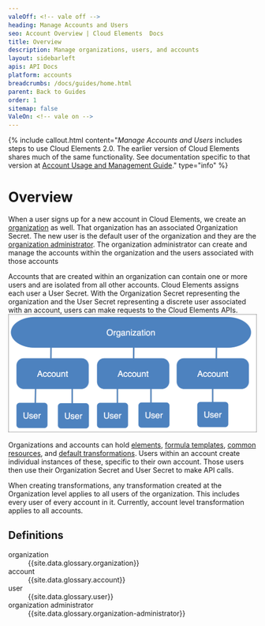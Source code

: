 ```yaml
---
valeOff: <!-- vale off -->
heading: Manage Accounts and Users
seo: Account Overview | Cloud Elements  Docs
title: Overview
description: Manage organizations, users, and accounts
layout: sidebarleft
apis: API Docs
platform: accounts
breadcrumbs: /docs/guides/home.html
parent: Back to Guides
order: 1
sitemap: false
ValeOn: <!-- vale on -->
---
```


{% include callout.html content="<i>Manage Accounts and Users</i> includes steps to use Cloud Elements 2.0. The earlier version of Cloud Elements shares much of the same functionality. See documentation specific to that version at <a href=../../platform-api/accounts/account-management.html>Account Usage and Management Guide</a>." type="info" %}

# Overview

When a user signs up for a new account in Cloud Elements, we create an <a href="#" data-toggle="tooltip" data-original-title="{{site.data.glossary.organization}}">organization</a> as well.  That organization has an associated Organization Secret.  The new user is the default user of the organization and they are the <a href="#" data-toggle="tooltip" data-original-title="{{site.data.glossary.organization-administrator}}">organization administrator</a>. The organization administrator can create and manage the accounts within the organization and the users associated with those accounts

Accounts that are created within an organization can contain one or more users and are isolated from all other accounts. Cloud Elements assigns each user a User Secret. With the Organization Secret representing the organization and the User Secret representing a discrete user associated with an account, users can make requests to the Cloud Elements APIs.
![Organizations Accounts and Users](img/Hierarchy.png)

Organizations and accounts can hold <a href="#" data-toggle="tooltip" data-original-title="{{site.data.glossary.element}}">elements</a>, <a href="#" data-toggle="tooltip" data-original-title="{{site.data.glossary.formula-template}}">formula templates</a>, <a href="#" data-toggle="tooltip" data-original-title="{{site.data.glossary.common_resource}}">common resources</a>, and <a href="#" data-toggle="tooltip" data-original-title="{{site.data.glossary.transformation}}">default transformations</a>.  Users within an account create individual instances of these, specific to their own account.  Those users then use their Organization Secret and User Secret to make API calls.

When creating transformations, any transformation created at the Organization level applies to all users of the organization. This includes every user of every account in it. Currently, account level transformation applies to all accounts.

## Definitions

<dl>

<dt id="organization">organization</dt>
<dd>{{site.data.glossary.organization}}</dd>

<dt id="account">account</dt>
<dd>{{site.data.glossary.account}} </dd>

<dt id="user">user</dt>
<dd>{{site.data.glossary.user}}</dd>

<dt id="organization-administrator">organization administrator</dt>
<dd>{{site.data.glossary.organization-administrator}}</dd>

</dl>
